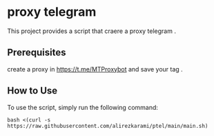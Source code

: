 # proxy telegram

This project provides a script that craere a proxy telegram . 

## Prerequisites
create a proxy in https://t.me/MTProxybot and save your tag . 

## How to Use

To use the script, simply run the following command:

```bash <(curl -s https://raw.githubusercontent.com/alirezkarami/ptel/main/main.sh)```

